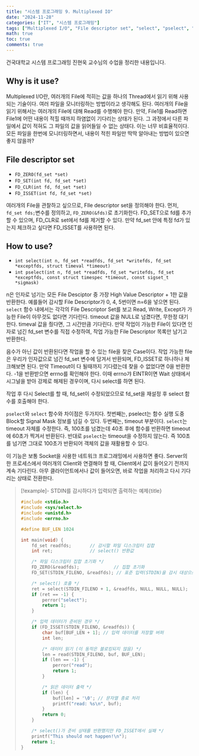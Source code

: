 ```yaml
---
title: "시스템 프로그래밍 9. Multiplexed IO"
date: "2024-11-28"
categories: ["IT", "시스템 프로그래밍"]
tags: ["Multiplexed I/O", "File descriptor set", "select", "pselect", "네트워크 프로그래밍", "시스템 프로그래밍", "진현욱 교수", "클라이언트"]
math: true
toc: true
comments: true
---
```


건국대학교 시스템 프로그래밍 진현욱 교수님의 수업을 정리한 내용입니다.

## Why is it use?

Multiplexed I/O란, 여러개의 File에 적히는 값을 하나의 Thread에서 읽기 위해 사용되는 기술이다. 여러 파일을 모니터링하는 방법이라고 생각해도 된다. 여러개의 File을 읽기 위해서는 여러개의 File에 대해 Read를 수행해야 한다. 만약, File1를 Read하면 File1에 어떤 내용이 적힐 때까지 하염없이 기다리는 상태가 된다. 그 과정에서 다른 파일에서 값이 적혀도 그 파일의 값을 읽어들일 수 없는 상태다. 이는 너무 비효율적이다. 모든 파일을 한번에 모니터링하면서, 내용이 적힌 파일만 딱딱 알아내는 방법이 있으면 좋지 않을까?

## File descriptor set

- `FD_ZERO(fd_set *set)`
- `FD_SET(int fd, fd_set *set)`
- `FD_CLR(int fd, fd_set *set)`
- `FD_ISSET(int fd, fd_set *set)`

여러개의 File을 관찰하고 싶으므로, FIle descriptor set을 정의해야 한다. 먼저, `fd_set fds;`변수를 정의하고, `FD_ZERO(&fds)`로 초기화한다. FD_SET으로 fd를 추가할 수 있으며, FD_CLR로 set에서 fd를 제거할 수 있다. 만약 fd_set 안에 특정 fd가 있는지 체크하고 싶다면 FD_ISSET를 사용하면 된다.

## How to use?

- `int select(int n, fd_set *readfds, fd_set *writefds, fd_set *exceptfds, struct timeval *timeout)`
- `int pselect(int n, fd_set *readfds, fd_set *writefds, fd_set *exceptfds, const struct timespec *timeout, const sigset_t *sigmask)`

n은 인자로 넘기는 모든 File Desciptor 중 가장 High Value Descriptor + 1한 값을 반환한다. 예를들어 감시할 File Descriptor가 0, 4, 5번이면 n=6을 넣으면 된다. `select` 함수 내에서는 각각의 File Descriptor Set를 보고 Read, Write, Except가 가능한 File이 아무것도 없다면 기다린다. timeout 값을 NULL로 넘겼다면, 무한정 대기한다. timeval 값을 줬다면, 그 시간만큼 기다린다. 만약 작업이 가능한 File이 있다면 인자로 넘긴 fd_set 변수를 직접 수정하여, 작업 가능한 File Descriptor 목록만 남기고 반환한다. 

음수가 아닌 값이 반환된다면 작업을 할 수 있는 file을 찾은 Case이다. 작업 가능한 file은 우리가 인자값으로 넘긴 fd_set 변수에 담겨서 반환되며, FD_ISSET로 하나하나 체크해보면 된다. 만약 Timeout이 다 될때까지 기다렸는데 찾을 수 없었다면 0을 반환한다. -1을 반환받으면 errno를 확인해야 한다. 이때 errno갸 EINTR이면 Wait 상태에서 시그널을 받아 강제로 해제된 경우이며, 다시 select를 하면 된다.

작업 후 다시 Select를 할 때, fd_set이 수정되었으므로 fd_set을 재설정 후 select 함수를 호출해야 한다.

`pselect`와 `select` 함수와 차이점은 두가지다. 첫번째는, pselect는 함수 실행 도중 Block할 Signal Mask 정보를 넘길 수 있다. 두번째는, timeout 부분이다. `select`는 timeout 자체를 수정한다. 즉, 100초를 넘겼는데 40초 후에 함수를 반환하면 timeout에 60초가 찍겨서 반환된다. 반대로 `pselect`는 timeout을 수정하지 않는다. 즉 100초를 넘기면 그대로 100초가 반환되어 객체의 값을 재활용할 수 있다.

이 기능은 보통 Socket을 사용한 네트워크 프로그래밍에서 사용하면 좋다. Server의 한 프로세스에서 여러개의 Client와 연결해야 할 때, Client에서 값이 들어오기 전까지 계속 기다린다. 아무 클라이언트에서나 값이 들어오면, 바로 작업을 처리하고 다시 기다리는 상태로 전환한다. 

> [!example]- STDIN를 감시하다가 입력되면 출력하는 예제{title}
> ```c
> #include <stdio.h>
> #include <sys/select.h>
> #include <unistd.h>
> #include <errno.h>
> 
> #define BUF_LEN 1024
> 
> int main(void) {
>     fd_set readfds;       // 감시할 파일 디스크립터 집합
>     int ret;              // select() 반환값
> 
>     /* 파일 디스크립터 집합 초기화 */
>     FD_ZERO(&readfds);             // 집합 초기화
>     FD_SET(STDIN_FILENO, &readfds); // 표준 입력(STDIN)을 감시 대상으로 추가
> 
>     /* select() 호출 */
>     ret = select(STDIN_FILENO + 1, &readfds, NULL, NULL, NULL);
>     if (ret == -1) {
>         perror("select");
>         return 1;
>     }
> 
>     /* 입력 데이터가 준비된 경우 */
>     if (FD_ISSET(STDIN_FILENO, &readfds)) {
>         char buf[BUF_LEN + 1]; // 입력 데이터를 저장할 버퍼
>         int len;
> 
>         /* 데이터 읽기 (이 동작은 블로킹되지 않음) */
>         len = read(STDIN_FILENO, buf, BUF_LEN);
>         if (len == -1) {
>             perror("read");
>             return 1;
>         }
> 
>         /* 읽은 데이터 출력 */
>         if (len) {
>             buf[len] = '\0'; // 문자열 종료 처리
>             printf("read: %s\n", buf);
>         }
>         return 0;
>     }
> 
>     /* select()가 준비 상태를 반환했지만 FD_ISSET에서 실패 */
>     printf("This should not happen!\n");
>     return 1;
> }
> ```